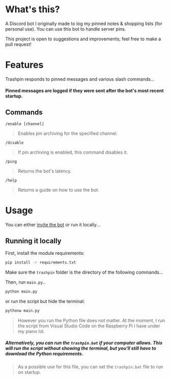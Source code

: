 # What's this?
A Discord bot I originally made to log my pinned notes & shopping lists (for personal use). You can use this bot to handle server pins.

This project is open to suggestions and improvements; feel free to make a pull request!
# Features
Trashpin responds to pinned messages and various slash commands...

#### Pinned messages are logged if they were sent after the bot's most recent startup.
<!-- TODO: Denote the most recent startup and other stats. -->

## Commands
```/enable [channel]```

> Enables pin archiving for the specified channel.

```/disable```

> If pin archiving is enabled, this command disables it.

```/ping```

> Returns the bot's latency.

```/help```

> Returns a guide on how to use the bot.

<!-- TODO: Add images of usage. -->
# Usage
You can either [invite the bot](https://discord.com/api/oauth2/authorize?client_id=1133351003803091094&permissions=414464732352&scope=bot) or run it locally...
## Running it locally
First, install the module requirements:
```bash
pip install -r requirements.txt
```
Make sure the `trashpin` folder is the directory of the following commands...

Then, run `main.py`..
```bash
python main.py
```
or run the script but hide the terminal:
```bash
pythonw main.py
```
> However you run the Python file does not matter. At the moment, I run the script from Visual Studio Code on the Raspberry Pi I have under my piano lol.

##### Alternatively, you can run the `trashpin.bat` if your computer allows. This will run the script without showing the terminal, but you'll still have to download the Python requirements.
> As a possible use for this file, you can set the `trashpin.bat` file to run on startup.